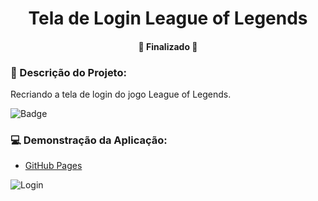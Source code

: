 
<h1 align="center">Tela de Login League of Legends</h1>


<h4 align="center"> 
	🚧  Finalizado  🚧
</h4>

### :pencil: Descrição do Projeto:
<p align="justify"> Recriando a tela de login do jogo League of Legends.</p>


![Badge](https://img.shields.io/badge/Riot%20Games-LoL-FF69B4)


### :computer: Demonstração da Aplicação:

- [GitHub Pages]()

![Login](https://cdn.discordapp.com/attachments/887544607599120404/1003104555325734953/Login.PNG)

